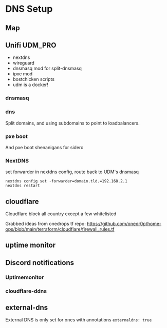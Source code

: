 # DNS Setup

## Map

## Unifi UDM_PRO

- nextdns
- wireguard
- dnsmasq mod for split-dnsmasq
- ipxe mod
- bostchicken scripts
- udm is a docker!

### dnsmasq

### dns

Split domains, and using subdomains to point to loadbalancers.

### pxe boot

And pxe boot shenanigans for sidero

### NextDNS

set forwarder in nextdns config, route back to UDM's dnsmasq

```
nextdns config set -forwarder=domain.tld.=192.168.2.1
nextdns restart
```

## cloudflare

Cloudflare block all country except a few whitelisted

Grabbed ideas from onedrops tf repo:
https://github.com/onedr0p/home-ops/blob/main/terraform/cloudflare/firewall_rules.tf    

## uptime monitor

## Discord notifications

### Uptimemonitor

### cloudflare-ddns

## external-dns

External DNS is only set for ones with annotations `externaldns: true`
